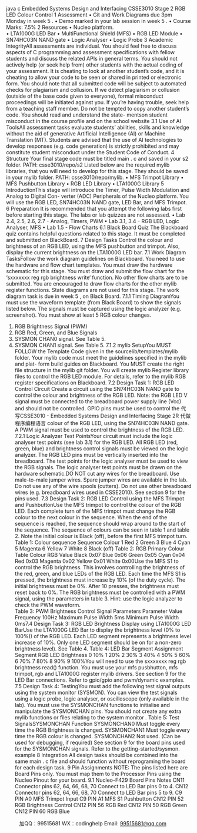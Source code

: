 java c
Embedded Systems Design and Interfacing
CSSE3010   Stage   2
RGB   LED   Colour   Control
1            Assessment
•    Git   and   Work   Diagrams   due   3pm   Monday   in   week   5   .
•    Demo   marked   in   your   lab   session   in   week   5   .
•    Course   Marks:   7.5%
2            Resources
•   Nucleo   platform.	
•   LTA1000G   LED   Bar
•   MultiFunctional   Shield   (MFS)
•   RGB   LED   Module
•    SN74HC03N   NAND   gate
•   Logic   Analyser
•   Logic   Probe
3          Academic   IntegrityAll assessments are individual.   You should feel   free to   discuss   aspects   of   C   programming   and   assessment specifications with fellow students   and   discuss   the   related   APIs   in   general   terms.   You should not actively help   (or seek help from) other students with the actual coding of   your assessment.   It   is   cheating to   look   at   another   student’s   code,   and   it   is   cheating to   allow your code   to   be   seen   or   shared   in   printed   or   electronic   form.   You   should   note   that   all   submitted   code will be subject to automated checks for plagiarism and collusion.    If   we detect plagiarism   or collusion   (outside of the base code given   to   everyone),   formal   misconduct   proceedings   will   be initiated against you.   If   you’re having trouble, seek help from a teaching staff member.   Do   not   be   tempted   to   copy   another   student’s   code.   You   should   read   and   understand   the   state-   mentson student misconduct in the course profile and on the school website
3.1          Use   of   AI   ToolsAll   assessment   tasks   evaluate   students’   abilities,   skills   and   knowledge   without   the   aid   of   generative   Artificial   Intelligence   (AI)   or   Machine   Translation   (MT).   Students   are   advised that   the   use   of   AI   technologies   to    develop   responses    (e.g.       code    generation)    is    strictly   prohibited   and   may   constitute   student   misconduct   under   the   Student   Code   of   Conduct.
4          Structure
Your   final   stage   code   must   be   titled   main   . c   and   saved   in   your   s2       folder.   PATH:   csse3010/repo/s2
Listed   below   are   the   required   mylib   libraries,   that   you   will   need   to   develop   for   this   stage.   They   should   be   saved   in   your mylib   folder.
PATH:   csse3010/repo/mylib.
•   MFS   Trimpot   Library
•   MFS   Pushbutton   Library
•   RGB   LED   Library
•   LTA1000G   Library
5            IntroductionThis   stage   will   introduce   the   Timer,   Pulse   Width   Modulation   and   Analog   to   Digital   Con-   verter   (ADC)   Peripherals   of   the   Nucleo   platform.   You   will   use   the   RGB   LED,   SN74HC03N   NAND   gate,   LED   Bar,   and   MFS   Trimpot.
6          Preparation
It   is   recommended   that   you   attempt   the   following   labs   first   before   starting   this   stage.   The   labs   or   lab   quizzes   are   not   assessed.
•    Lab   2.4,   2.5,   2.6,   2.7   -   Analog,   Timers,   PWM
•   Lab   3.1,   3.4   -   RGB   LED,   Logic   Analyser,   MFS
•   Lab   1.5   -   Flow   Charts
6.1          Black   Board   Quiz
The   Blackboard   quiz   contains   helpful   questions   related   to   this   stage.   It   must   be   completed   and   submitted   on   BlackBoard.
7            Design   Tasks
Control   the   colour   and   brightness   of   an   RGB   LED,   using   the   MFS   pushbutton   and   trimpot.   Also,   display   the   current   brightness   on   the   LTA1000G   LED   bar.
7.1          Work   Diagram   TasksFollow   the   work   diagram   guidelines   on   Blackboard.   You   need   to   use   the   hardware   and   flow   chart templates.   You   must   draw the   hardware   schematic   for this   stage.   You   must   draw   and   submit   the   flow   chart   for   the   ‘sxxxxxxx   reg   rgb   brightness   write‘   function. No   other   flow charts   are   to   be   submitted. You   are   encouraged   to   draw   flow   charts   for   the   other   mylib   register   functions.   State   diagrams   are   not   used   for this   stage.   The   work   diagram task   is   due   in   week   5   ,   on   Black   Board.
7.1.1          Timing   DiagramYou   must   use   the   waveform   template   (from   Black   Board)   to   show   the   signals   listed   below.   The   signals   must   be   captured   using   the   logic   analyzer   (e.g.   screenshot).   You   must   show   at   least   5   RGB   colour   changes.
1.    RGB   Brightness   Signal   (PWM)
2.    RGB   Red,   Green,   and   Blue   Signals
3.    SYSMON   CHAN0   signal.   See   Table 5.
4.    SYSMON   CHAN1   signal.   See   Table 5.
7.1.2          mylib   SetupYou MUST FOLLOW the Template Code given in the sourcelib/templates/mylib   folder.   Your mylib code must meet the guidelines specified   in   the   mylib   and   plat-   form   build   guides   on   Blackboard.    You   MUST   create   the   right   file   structure   in   the   mylib   git   folder.
You   will   create   mylib   Register   library   files   to   control   the   RGB   LED   module.      For   details,   refer   to   the   mylib   RGB   register   specifications   on   Blackboard.
7.2          Design   Task   1:   RGB   LED   Control   Circuit
Create   a   circuit   using   the   SN74HC03N   NAND   gate   to   control   the   colour   and   brightness   of   the   RGB   LED.   Note:   the   RGB   LED   V   signal   must   be   connected   to   the   breadboard   power   supply   line   (Vcc)   and   should   not   be   controlled. GPIO   pins   must   be   used   to   control   the 代 写CSSE3010 - Embedded Systems Design and Interfacing Stage 2R
代做程序编程语言  colour   of the   RGB   LED,   using   the   SN74HC03N   NAND   gate. A   PWM   signal   must   be   used   to   control   the   brightness   of   the   RGB   LED.
7.2.1          Logic   Analyzer   Test   PointsYour   circuit   must   include   the   logic   analyser   test   points   (see   lab   3.1)   for   the   RGB   LED.   All   RGB   LED    (red,   green,   blue)   and   brightness   control   signals   must   be   viewed   on   the   logic   analyzer.      The   RGB   LED   pins   must   be   vertically   inserted   into   the   breadboard.      The   test   points   for   the   logic   analyser   must   be   used   to   view   the   RGB   signals.   The   logic   analyser   test   points   must   be   drawn   on   the   hardware   schematic.DO   NOT   cut   any   wires   for   the   breadboard.    Use   male-to-male   jumper   wires.    Spare   jumper wires   are   available   in   the   lab.   Do   not   use   any   of the   wire   spools   (cutters).   Do   not   use   other   breadboard   wires   (e.g.   breadboard   wires   used   in   CSSE2010).
See   section 9   for   the   pins   used.
7.3          Design   Task   2:      RGB   LED   Control   using   the   MFS   Trimpot   and   PushbuttonUse   the   MFS   trimpot   to   control   the   colour   of   the   RGB   LED. Each   complete   turn   of   the   MFS trimpot   must   change   the   RGB   colour   to   the   next   colour   in   the   sequence.   When   the   end   of   the   sequence   is   reached,   the   sequence   should   wrap   around   to   the   start   of the   sequence.   The   sequence   of colours   can   be   seen   in   table 1   and   table 2.   Note   the   initial   colour   is   Black   (off),   before the   first   MFS   trimpot   turn.
Table   1:    Colour   sequence
Sequence
Colour
1
Red
2
Green
3
Blue
4
Cyan
5
Magenta
6
Yellow
7
White
8
Black   (off)
Table   2:   RGB   Primary   Colour   Table
Colour
RGB   Value
Black
0x07
Blue
0x06
Green
0x05
Cyan
0x04
Red
0x03
Magenta
0x02
Yellow
0x01
White
0x00Use   the   MFS   S1   to   control   the   RGB   brightness.      This   involves   controlling   the   brightness   of   the   red,   green,   and   blue   LEDs   of   the   RGB   LED.   Each   time   the   MFS   S1   is   pressed,   the   brightness   must   increase   by   10%   (of   the   duty   cycle).      The   initial   brightness   must   be   0%.   After   10   presses,   the   brightness   must   reset   back   to   0%.
The RGB brightness must be controlled with a PWM signal,   using   the   parameters   in   table   3.   Hint:    use   the   logic   analyzer   to   check   the   PWM   waveform.	
Table   3:    PWM   Brightness   Control   Signal   Parameters
Parameter
Value
Frequency
100Hz
Maximum   Pulse Width
5ms
Minimum   Pulse Width
0ms7.4          Design   Task   3:   RGB   LED   Brightness   Display   using   LTA1000G
LED   BarUse the LTA1000G LED Bar to display   the   brightness   level   (0%   to   100%))   of the   RGB   LED.   Each   LED   segment   represents   a   brightness   level   increase   of   10%.      Only   one   LED   segment   should   be   on   for   a   non-zero   brightness   level).   See   Table 4.
Table   4:    LED   Bar   Segment   Assignment
Segment
RGB   LED   Brightness
0
10%
1
20%
2
30%
3
40%
4
50%
5
60%
6
70%
7
80%
8
90%
9
100%You   will   need   to   use   the   sxxxxxxx   reg   rgb   brightness   read()   function.   You   must   use   your   mfs   pusbhutton,   mfs      trimpot,   rgb   and   LTA1000G   register   mylib   drivers.      See   section 9   for   the   LED   Bar   connections.
Refer   to   gpio/gpio   and   pwm/dynamic   examples.
7.5          Design   Task   4:    TestingYou   must   add   the   following   test   signal   outputs   using   the   system   monitor   (SYSMON).   You   can   view   the   test   signals   using   a   logic   probe,   logic   analyser,   or   oscilloscope   (only   available   in   the   lab).    You   must   use   the   SYSMONCHAN   functions   to   initialise   and   manipulate   the SYSMONCHAN   pins.    You   should   not   create   any   extra   mylib   functions   or   files   relating   to the   system   monitor   .
Table   5:    Test   SignalsSYSMONCHAN
Function
SYSMONCHAN0
Must   toggle   every   time   the   RGB   Brightness   is   changed.
SYSMONCHAN1
Must   toggle   every   time   the   RGB   colour   is   changed.
SYSMONCHAN2
Not   used.    (Can   be   used   for   debugging,   if required)
See   section 9   for   the   board   pins   used   for   the   SYSMONCHAN   signals.   Refer   to   the   getting-started/sysmon.      example
8          Integration
All   design   tasks   should   be   combined   into   the   same   main   . c   file   and   should   function   without   reprograming   the   board   for   each   design   task.
9          Pin   Assignments
NOTE:   The   pins   listed   here   are   Board   Pins   only.   You   must   map   them   to   the   Processor   Pins   using   the   Nucleo   Pinout   for   your   board.
9.1          Nucleo-F429
Board   Pins
Notes
CN11   Connector   pins   62,   64,   66,   68,   70
Connect   to   LED   Bar   pins   0   to   4.
CN12   Connector   pins   62,   64,   66,   68,   70
Connect   to   LED   Bar   pins   5   to   9.
C9   PIN   A0
MFS   Trimpot   Input
C9   PIN   A1
MFS   S1   Pushbutton
CN12   PIN   52
RGB   Brightness   Control
CN12   PIN   56
RGB   Red
CN12   PIN   50
RGB   Green
CN12   PIN   60
RGB   Blue







         
加QQ：99515681  WX：codinghelp  Email: 99515681@qq.com
